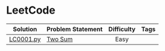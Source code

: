 # LeetCode

| Solution         | Problem Statement                                                                                    | Difficulty | Tags |
|:----------------:|------------------------------------------------------------------------------------------------------|:----------:|:----:|
| [LC0001.py]     | [Two Sum]                                                                                            | Easy       |      |

[//]: # (Solutions)

[LC0001.py]: Solutions/LC0001.py?ts=4
[Two Sum]: https://leetcode.com/problems/two-sum/